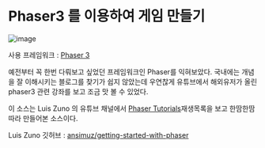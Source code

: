 Phaser3 를 이용하여 게임 만들기
===============================

![image](https://user-images.githubusercontent.com/12654199/141881636-408f82e2-bf1d-4c79-8ccc-66c6e8b01428.png)

사용 프레임워크 : [Phaser 3](phaser.io)

예전부터 꼭 한번 다뤄보고 싶었던 프레임워크인 Phaser를 익혀보았다.
국내에는 개념을 잘 이해시키는 블로그를 찾기가 쉽지 않았는데
우연찮게 유튜브에서 해외유저가 올린 phaser3 관련 강좌를 보고 조금 맛 볼 수 있었다.

이 소스는 Luis Zuno 의 유튜브 채널에서 [Phaser Tutorials](https://www.youtube.com/watch?v=frRWKxB9Hm0&list=PLDyH9Tk5ZdFzEu_izyqgPFtHJJXkc79no)재생목록을 보고 한땀한땀 따라 만들어본 소스이다.

Luis Zuno 깃허브 : [ansimuz/getting-started-with-phaser](https://github.com/ansimuz/getting-started-with-phaser)


